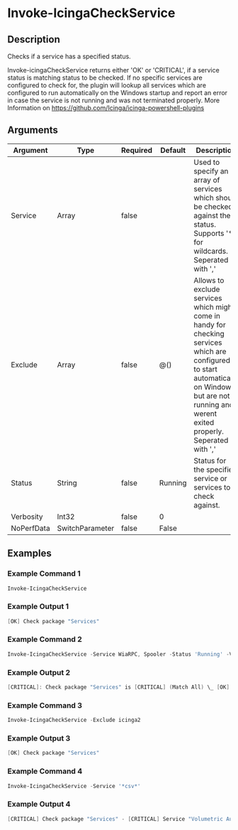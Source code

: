 
# Invoke-IcingaCheckService

## Description

Checks if a service has a specified status.

Invoke-icingaCheckService returns either 'OK' or 'CRITICAL', if a service status is matching status to be checked.
If no specific services are configured to check for, the plugin will lookup all services which are configured to
run automatically on the Windows startup and report an error in case the service is not running and was not
terminated properly.
More Information on https://github.com/Icinga/icinga-powershell-plugins

## Arguments

| Argument | Type | Required | Default | Description |
| ---      | ---  | ---      | ---     | ---         |
| Service | Array | false |  | Used to specify an array of services which should be checked against the status. Supports '*' for wildcards. Seperated with ',' |
| Exclude | Array | false | @() | Allows to exclude services which might come in handy for checking services which are configured to start automatically on Windows but are not running and werent exited properly. Seperated with ',' |
| Status | String | false | Running | Status for the specified service or services to check against. |
| Verbosity | Int32 | false | 0 |  |
| NoPerfData | SwitchParameter | false | False |  |

## Examples

### Example Command 1

```powershell
Invoke-IcingaCheckService
```

### Example Output 1

```powershell
[OK] Check package "Services"
```

### Example Command 2

```powershell
Invoke-IcingaCheckService -Service WiaRPC, Spooler -Status 'Running' -Verbose 3
```

### Example Output 2

```powershell
[CRITICAL]: Check package "Services" is [CRITICAL] (Match All) \_ [OK]: Service "Ereignisse zum Abrufen von Standbildern (WiaRPC)" is Stopped \_ [CRITICAL]: Service "Druckwarteschlange (Spooler)" Running is not matching Stopped
```

### Example Command 3

```powershell
Invoke-IcingaCheckService -Exclude icinga2
```

### Example Output 3

```powershell
[OK] Check package "Services"
```

### Example Command 4

```powershell
Invoke-IcingaCheckService -Service '*csv*'
```

### Example Output 4

```powershell
[CRITICAL] Check package "Services" - [CRITICAL] Service "Volumetric Audio Compositor-Dienst (VacSvc)", Service "Windows Update Medic Service (WaaSMedicSvc)", Service "Windows-Ereignissammlung (Wecsvc)" \_ [CRITICAL] Service "Volumetric Audio Compositor-Dienst (VacSvc)": Value "Stopped" is not matching threshold "Running" \_ [CRITICAL] Service "Windows Update Medic Service (WaaSMedicSvc)": Value "Stopped" is not matching threshold "Running" \_ [CRITICAL] Service "Windows-Ereignissammlung (Wecsvc)": Value "Stopped" is not matching threshold "Running"
```
